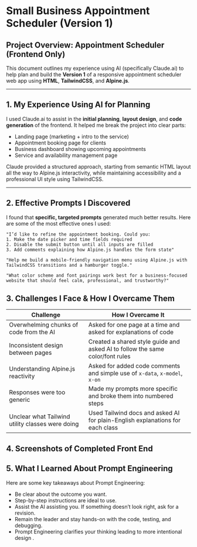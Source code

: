 # Small Business Appointment Scheduler (Version 1)

## Project Overview: Appointment Scheduler (Frontend Only)

This document outlines my experience using AI (specifically Claude.ai) to help plan and build the **Version 1** of a responsive appointment scheduler web app using **HTML**, **TailwindCSS**, and **Alpine.js**.

---

##  1. My Experience Using AI for Planning

I used Claude.ai to assist in the **initial planning**, **layout design**, and **code generation** of the frontend. It helped me break the project into clear parts:

- Landing page (marketing + intro to the service)
- Appointment booking page for clients
- Business dashboard showing upcoming appointments
- Service and availability management page

Claude provided a structured approach, starting from semantic HTML layout all the way to Alpine.js interactivity, while maintaining accessibility and a professional UI style using TailwindCSS.

---

##  2. Effective Prompts I Discovered

I found that **specific, targeted prompts** generated much better results. Here are some of the most effective ones I used:

```text
"I’d like to refine the appointment booking. Could you:
1. Make the date picker and time fields required
2. Disable the submit button until all inputs are filled
3. Add comments explaining how Alpine.js handles the form state"

"Help me build a mobile-friendly navigation menu using Alpine.js with TailwindCSS transitions and a hamburger toggle."

"What color scheme and font pairings work best for a business-focused website that should feel calm, professional, and trustworthy?"
```

## 3. Challenges I Face & How I Overcame Them
| Challenge                              | How I Overcame It                                                             |
|----------------------------------------|-------------------------------------------------------------------------------|
| Overwhelming chunks of code from the AI | Asked for one page at a time and asked for explanations of code               |
| Inconsistent design between pages      | Created a shared style guide and asked AI to follow the same color/font rules |
| Understanding Alpine.js reactivity     | Asked for added code comments and simple use of `x-data`, `x-model`, `x-on`   |
| Responses were too generic             | Made my prompts more specific and broke them into numbered steps              |
| Unclear what Tailwind utility classes were doing| Used Tailwind docs and asked AI for plain-English explanations for each class |

## 4. Screenshots of Completed Front End


## 5. What I Learned About Prompt Engineering
Here are some key takeaways about Prompt Engineering:

* Be clear about the outcome you want.
* Step-by-step instructions are ideal to use.
* Assist the AI assisting you.  If something doesn’t look right, ask for a revision. 
* Remain the leader and stay hands-on with the code, testing, and debugging.
* Prompt Engineering clarifies your thinking leading to more intentional design .

